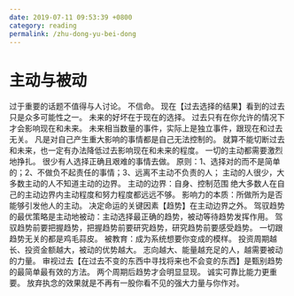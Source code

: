 ```yaml
---
date: 2019-07-11 09:53:39 +0800
category: reading
permalink: /zhu-dong-yu-bei-dong
---
```


# 主动与被动

过于重要的话题不值得与人讨论。
不信命。
现在【过去选择的结果】看到的过去只是众多可能性之一。
未来的好坏在于现在的选择。
过去只有在你允许的情况下才会影响现在和未来。
未来相当数量的事件，实际上是独立事件，跟现在和过去无关。
凡是对自己产生重大影响的事情都是自己无法控制的。
就算不能切断过去和未来，也一定有办法降低过去影响现在和未来的程度。
一切的主动都需要激烈地挣扎。
很少有人选择正确且艰难的事情去做。
原则：1、选择对的而不是简单的；2、不做负不起责任的事情；3、远离不主动不负责的人；
主动的人很少，大多数主动的人不知道主动的边界。
主动的边界：自身、控制范围
绝大多数人在自己的主动边界内主动程度和努力程度都远远不够。
影响力的本质：所做所为是否能够引发他人的主动。
决定命运的关键因素【趋势】在主动边界之外。
驾驭趋势的最优策略是主动地被动：主动选择最正确的趋势，被动等待趋势发挥作用。
驾驭趋势前要把握趋势，把握趋势前要研究趋势，研究趋势前要感受趋势。
一切跟趋势无关的都是鸡毛蒜皮。
被教育：成为系统想要你变成的模样。
投资周期越长、投资金额越大，被动的优势越大。
志向越大、能量越充足的人，越需要被动的力量。
审视过去【在过去不变的东西中寻找将来也不会变的东西】是甄别趋势的最简单最有效的方法。
两个周期后趋势才会明显显现。
诚实可靠比能力更重要。
放弃执念的效果就是不再有一股你看不见的强大力量与你作对。